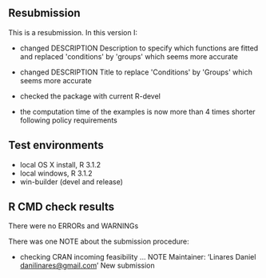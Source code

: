 ## Resubmission

This is a resubmission. In this version I:

* changed DESCRIPTION Description to specify which functions are fitted and replaced 'conditions' by 'groups' which seems more accurate

* changed  DESCRIPTION Title to replace 'Conditions' by 'Groups' which seems more accurate

* checked the package with current R-devel

* the computation time of the examples is now more than 4 times shorter following  policy requirements

## Test environments

* local OS X install, R 3.1.2
* local windows, R 3.1.2 
* win-builder (devel and release)

## R CMD check results

There were no ERRORs and WARNINGs

There was one NOTE about the submission procedure:

* checking CRAN incoming feasibility ... NOTE
Maintainer: ‘Linares Daniel <danilinares@gmail.com>’
New submission
